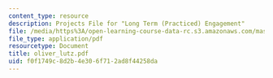 ```yaml
---
content_type: resource
description: Projects File for "Long Term (Practiced) Engagement"
file: /media/https%3A/open-learning-course-data-rc.s3.amazonaws.com/mas-961-seminar-on-deep-engagement-fall-2004/f0f1749c8d2b4e306f712ad8f44258da_oliver_lutz.pdf
file_type: application/pdf
resourcetype: Document
title: oliver_lutz.pdf
uid: f0f1749c-8d2b-4e30-6f71-2ad8f44258da
---
```

